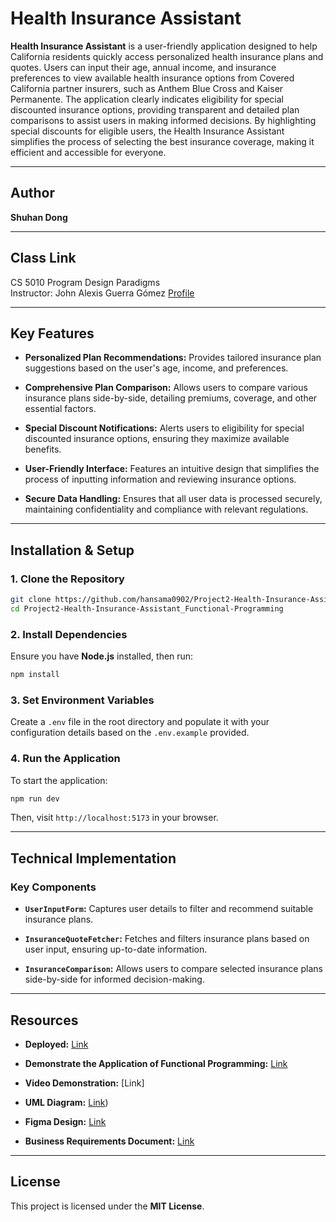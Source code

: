 # Health Insurance Assistant

**Health Insurance Assistant** is a user-friendly application designed to help California residents quickly access personalized health insurance plans and quotes. Users can input their age, annual income, and insurance preferences to view available health insurance options from Covered California partner insurers, such as Anthem Blue Cross and Kaiser Permanente. The application clearly indicates eligibility for special discounted insurance options, providing transparent and detailed plan comparisons to assist users in making informed decisions. By highlighting special discounts for eligible users, the Health Insurance Assistant simplifies the process of selecting the best insurance coverage, making it efficient and accessible for everyone.

---
## Author

**Shuhan Dong**

---

## Class Link

CS 5010 Program Design Paradigms  
Instructor: John Alexis Guerra Gómez [Profile](https://johnguerra.co/)

---
## Key Features

- **Personalized Plan Recommendations:** Provides tailored insurance plan suggestions based on the user's age, income, and preferences.

- **Comprehensive Plan Comparison:** Allows users to compare various insurance plans side-by-side, detailing premiums, coverage, and other essential factors.

- **Special Discount Notifications:** Alerts users to eligibility for special discounted insurance options, ensuring they maximize available benefits.

- **User-Friendly Interface:** Features an intuitive design that simplifies the process of inputting information and reviewing insurance options.

- **Secure Data Handling:** Ensures that all user data is processed securely, maintaining confidentiality and compliance with relevant regulations.

---

## Installation & Setup

### 1. Clone the Repository

```bash
git clone https://github.com/hansama0902/Project2-Health-Insurance-Assistant_Functional-Programming.git
cd Project2-Health-Insurance-Assistant_Functional-Programming
```

### 2. Install Dependencies

Ensure you have **Node.js** installed, then run:

```bash
npm install
```

### 3. Set Environment Variables

Create a `.env` file in the root directory and populate it with your configuration details based on the `.env.example` provided.

### 4. Run the Application

To start the application:

```bash
npm run dev
```

Then, visit `http://localhost:5173` in your browser.

---

## Technical Implementation

### Key Components

- **`UserInputForm`:** Captures user details to filter and recommend suitable insurance plans.

- **`InsuranceQuoteFetcher`:** Fetches and filters insurance plans based on user input, ensuring up-to-date information.

- **`InsuranceComparison`:** Allows users to compare selected insurance plans side-by-side for informed decision-making.

---

## Resources

- **Deployed:** [Link](https://health-insurance-assistant.web.app)
- **Demonstrate the Application of Functional Programming:** [Link](https://github.com/hansama0902/Project2-Health-Insurance-Assistant_Functional-Programming/blob/main/functional%20programming%20examples/README.md)

- **Video Demonstration:** [Link]

- **UML Diagram:** [Link](https://lucid.app/lucidchart/62c26d22-6be1-4acb-ba23-cebe6418b7af/edit?viewport_loc=-1646%2C-1252%2C4571%2C3563%2C0_0&invitationId=inv_86c2605e-a900-4f64-b60d-4522e29f4ac1))

- **Figma Design:** [Link](https://www.figma.com/design/ksccS9X5VI09JCaygX1w7I/Interface-Mockups?node-id=0-1&m=dev&t=CwdkuD8Z3wasC26g-1)

- **Business Requirements Document:** [Link](https://github.com/hansama0902/Project2-Health-Insurance-Assistant_Functional-Programming/blob/main/Business%20Requirements/Insure-Clear%20Saver%20Business%20Requirements.pdf)

---

## License

This project is licensed under the **MIT License**.
